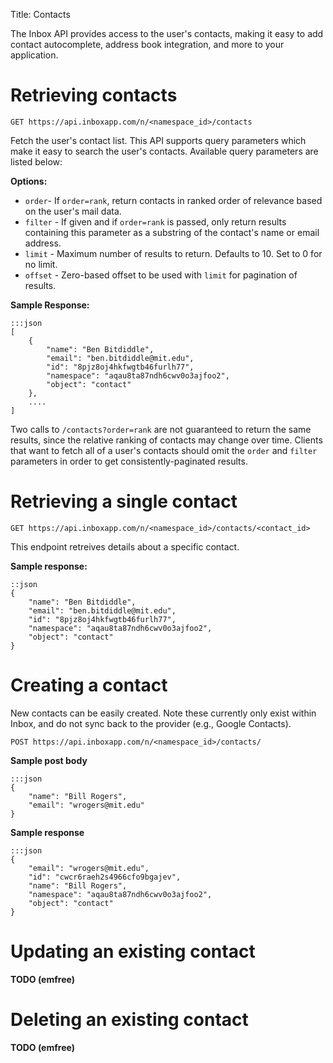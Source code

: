 Title: Contacts

The Inbox API provides access to the user's contacts, making it easy to add contact autocomplete, address book integration, and more to your application.

# Retrieving contacts

    GET https://api.inboxapp.com/n/<namespace_id>/contacts


Fetch the user's contact list. This API supports query parameters which make it easy to search the user's contacts. Available query parameters are listed below:

**Options:**

* `order`- If `order=rank`, return contacts in ranked order of relevance based
  on the user's mail data.
* `filter` - If given and if `order=rank` is passed, only return results containing this parameter as a substring of the contact's name or email address.
* `limit` - Maximum number of results to return. Defaults to 10. Set to 0 for no limit.
* `offset` - Zero-based offset to be used with `limit` for pagination of results.

**Sample Response:**

```
:::json
[
    {
        "name": "Ben Bitdiddle",
        "email": "ben.bitdiddle@mit.edu",
        "id": "8pjz8oj4hkfwgtb46furlh77",
        "namespace": "aqau8ta87ndh6cwv0o3ajfoo2",
        "object": "contact"
    },
    ....
]
```

Two calls to `/contacts?order=rank` are not guaranteed to return the same results, since the relative ranking of contacts may change over time. Clients that want to fetch all of a user's contacts should omit the `order` and `filter` parameters in order to get consistently-paginated results.


# Retrieving a single contact

    GET https://api.inboxapp.com/n/<namespace_id>/contacts/<contact_id>

This endpoint retreives details about a specific contact.

**Sample response:**
```
::json
{
    "name": "Ben Bitdiddle",
    "email": "ben.bitdiddle@mit.edu",
    "id": "8pjz8oj4hkfwgtb46furlh77",
    "namespace": "aqau8ta87ndh6cwv0o3ajfoo2",
    "object": "contact"
}
```

# Creating a contact

New contacts can be easily created. Note these currently only exist within Inbox, and do not sync back to the provider (e.g., Google Contacts).

    POST https://api.inboxapp.com/n/<namespace_id>/contacts/

**Sample post body**
```
:::json
{
    "name": "Bill Rogers",
    "email": "wrogers@mit.edu"
}
```
**Sample response**
```
:::json
{
    "email": "wrogers@mit.edu",
    "id": "cwcr6raeh2s4966cfo9bgajev",
    "name": "Bill Rogers",
    "namespace": "aqau8ta87ndh6cwv0o3ajfoo2",
    "object": "contact"
}

```

# Updating an existing contact

**TODO (emfree)**

# Deleting an existing contact

**TODO (emfree)**
